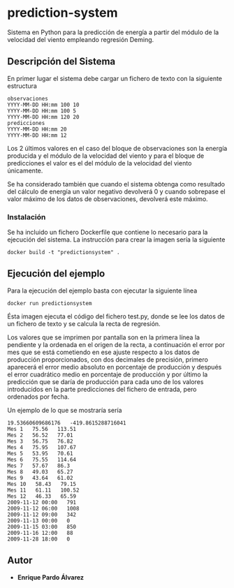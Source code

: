 # prediction-system
Sistema en Python para la predicción de energía a partir del módulo de la velocidad del viento empleando regresión Deming.

## Descripción del Sistema
En primer lugar el sistema debe cargar un fichero de texto con la siguiente estructura

```
observaciones
YYYY-MM-DD HH:mm 100 10
YYYY-MM-DD HH:mm 100 5
YYYY-MM-DD HH:mm 120 20
predicciones
YYYY-MM-DD HH:mm 20
YYYY-MM-DD HH:mm 12
```

Los 2 últimos valores en el caso del bloque de observaciones son la energía producida y el módulo de la velocidad del viento y para el bloque de predicciones el valor es el del módulo de la velocidad del viento únicamente.

Se ha considerado también que cuando el sistema obtenga como resultado del cálculo de energía un valor negativo devolverá 0 y cuando sobrepase el valor máximo de los datos de observaciones, devolverá este máximo.

### Instalación
Se ha incluido un fichero Dockerfile que contiene lo necesario para la ejecución del sistema. La instrucción para crear la imagen sería la siguiente

```
docker build -t "predictionsystem" .
```

## Ejecución del ejemplo
Para la ejecución del ejemplo basta con ejecutar la siguiente línea

```
docker run predictionsystem
```

Ésta imagen ejecuta el código del fichero test.py, donde se lee los datos de un fichero de texto y se calcula la recta de regresión. 

Los valores que se imprimen por pantalla son en la primera línea la pendiente y la ordenada en el origen de la recta, a continuación el error por mes que se está cometiendo en ese ajuste respecto a los datos de producción proporcionados, con dos decimales de precisión, primero aparecerá el error medio absoluto en porcentaje
de producción y después el error cuadrático medio en porcentaje de producción y por último la predicción que se daría de producción para cada uno de los valores introducidos en la parte predicciones del fichero de entrada, pero ordenados por fecha.

Un ejemplo de lo que se mostraría sería

```
19.53660609686176   -419.8615288716041
Mes 1   75.56   113.51
Mes 2   56.52   77.01
Mes 3   56.75   76.82
Mes 4   75.95   107.67
Mes 5   53.95   70.61
Mes 6   75.55   114.64
Mes 7   57.67   86.3
Mes 8   49.03   65.27
Mes 9   43.64   61.02
Mes 10   58.43   79.15
Mes 11   61.11   100.52
Mes 12   46.33   65.59
2009-11-12 00:00   791
2009-11-12 06:00   1008
2009-11-12 09:00   342
2009-11-13 00:00   0
2009-11-15 03:00   850
2009-11-16 12:00   88
2009-11-28 18:00   0
```

## Autor

* **Enrique Pardo Álvarez**
